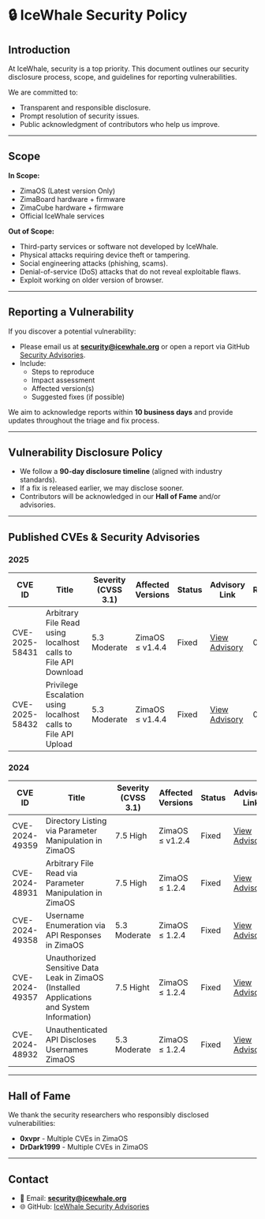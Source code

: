 
# 🔒 IceWhale Security Policy

## Introduction
At IceWhale, security is a top priority. This document outlines our security disclosure process, scope, and guidelines for reporting vulnerabilities.

We are committed to:
- Transparent and responsible disclosure.
- Prompt resolution of security issues.
- Public acknowledgment of contributors who help us improve.

---

## Scope
**In Scope:**
- ZimaOS (Latest version Only)
- ZimaBoard hardware + firmware
- ZimaCube hardware + firmware
- Official IceWhale services

**Out of Scope:**
- Third-party services or software not developed by IceWhale.
- Physical attacks requiring device theft or tampering.
- Social engineering attacks (phishing, scams).
- Denial-of-service (DoS) attacks that do not reveal exploitable flaws.
- Exploit working on older version of browser.

---

## Reporting a Vulnerability
If you discover a potential vulnerability:

- Please email us at **security@icewhale.org** or open a report via GitHub [Security Advisories](https://github.com/IceWhaleTech/ZimaOS/security/advisories).
- Include:
  - Steps to reproduce
  - Impact assessment
  - Affected version(s)
  - Suggested fixes (if possible)

We aim to acknowledge reports within **10 business days** and provide updates throughout the triage and fix process.

---

## Vulnerability Disclosure Policy
- We follow a **90-day disclosure timeline** (aligned with industry standards).
- If a fix is released earlier, we may disclose sooner.
- Contributors will be acknowledged in our **Hall of Fame** and/or advisories.

---

## Published CVEs & Security Advisories



### 2025
| CVE ID | Title | Severity (CVSS 3.1) | Affected Versions | Status | Advisory Link | Researcher |
|--------|-------|---------------------|------------------|--------|---------------|------------|
| CVE-2025-58431 | Arbitrary File Read using localhost calls to File API Download | 5.3 Moderate | ZimaOS ≤ v1.4.4 | Fixed | [View Advisory](https://github.com/IceWhaleTech/ZimaOS/security/advisories/GHSA-vqrw-9v9m-6g87) | 0xvpr |
| CVE-2025-58432 | Privilege Escalation using localhost calls to File API Upload | 5.3 Moderate | ZimaOS ≤ v1.4.4 | Fixed | [View Advisory](https://github.com/IceWhaleTech/ZimaOS/security/advisories/GHSA-3gp9-43rg-xrcc) | 0xvpr |

### 2024
| CVE ID | Title | Severity (CVSS 3.1) | Affected Versions | Status | Advisory Link | Researcher |
|--------|-------|---------------------|------------------|--------|---------------|------------|
| CVE-2024-49359 | Directory Listing via Parameter Manipulation in ZimaOS | 7.5 High | ZimaOS ≤ v1.2.4 | Fixed | [View Advisory](https://github.com/IceWhaleTech/ZimaOS/security/advisories/GHSA-mwpw-fhrm-728x) | DrDark1999 |
| CVE-2024-48931 | Arbitrary File Read via Parameter Manipulation in ZimaOS | 7.5 High | ZimaOS ≤ 1.2.4 | Fixed | [View Advisory](https://github.com/IceWhaleTech/ZimaOS/security/advisories/GHSA-hjw2-9gq5-qgwj) | DrDark1999 |
| CVE-2024-49358 | Username Enumeration via API Responses in ZimaOS | 5.3 Moderate | ZimaOS ≤ 1.2.4 | Fixed | [View Advisory](https://github.com/IceWhaleTech/ZimaOS/security/advisories/GHSA-3f6g-8r88-3mx5) | DrDark1999 |
| CVE-2024-49357 | Unauthorized Sensitive Data Leak in ZimaOS (Installed Applications and System Information) | 7.5 Hight | ZimaOS ≤ 1.2.4 | Fixed | [View Advisory](https://github.com/IceWhaleTech/ZimaOS/security/advisories/GHSA-hg2h-q5h6-r5c4) | DrDark1999 |
| CVE-2024-48932 | Unauthenticated API Discloses Usernames ZimaOS | 5.3 Moderate | ZimaOS ≤ 1.2.4 | Fixed | [View Advisory](https://github.com/IceWhaleTech/ZimaOS/security/advisories/GHSA-9mrr-px2c-w42c) | DrDark1999 |

---

## Hall of Fame
We thank the security researchers who responsibly disclosed vulnerabilities:

- **0xvpr** - Multiple CVEs in ZimaOS 
- **DrDark1999** - Multiple CVEs in ZimaOS
---

## Contact
- 📧 Email: **security@icewhale.org**
- 🌐 GitHub: [IceWhale Security Advisories](https://github.com/IceWhaleTech/ZimaOS/security/advisories)
